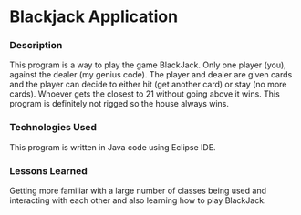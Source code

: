 # Blackjack Application

### Description
This program is a way to play the game BlackJack. Only one player (you), against the dealer (my genius code). The player and dealer are given cards and the player can decide to either hit (get another card) or stay (no more cards). Whoever gets the closest to 21 without going above it wins. This program is definitely not rigged so the house always wins.
### Technologies Used
This program is written in Java code using Eclipse IDE. 
### Lessons Learned
Getting more familiar with a large number of classes being used and interacting with each other and also learning how to play BlackJack.